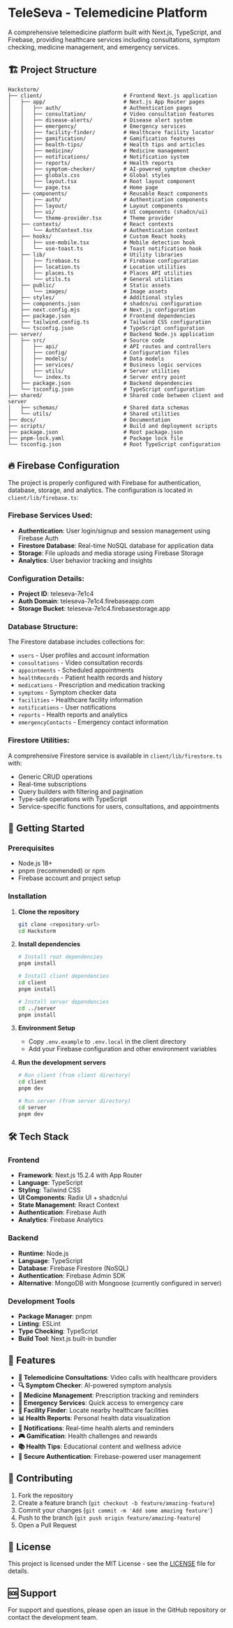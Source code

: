 # TeleSeva - Telemedicine Platform

A comprehensive telemedicine platform built with Next.js, TypeScript, and Firebase, providing healthcare services including consultations, symptom checking, medicine management, and emergency services.

## 🏗️ Project Structure

```
Hackstorm/
├── client/                          # Frontend Next.js application
│   ├── app/                         # Next.js App Router pages
│   │   ├── auth/                    # Authentication pages
│   │   ├── consultation/            # Video consultation features
│   │   ├── disease-alerts/          # Disease alert system
│   │   ├── emergency/               # Emergency services
│   │   ├── facility-finder/         # Healthcare facility locator
│   │   ├── gamification/            # Gamification features
│   │   ├── health-tips/             # Health tips and articles
│   │   ├── medicine/                # Medicine management
│   │   ├── notifications/           # Notification system
│   │   ├── reports/                 # Health reports
│   │   ├── symptom-checker/         # AI-powered symptom checker
│   │   ├── globals.css              # Global styles
│   │   ├── layout.tsx               # Root layout component
│   │   └── page.tsx                 # Home page
│   ├── components/                  # Reusable React components
│   │   ├── auth/                    # Authentication components
│   │   ├── layout/                  # Layout components
│   │   ├── ui/                      # UI components (shadcn/ui)
│   │   └── theme-provider.tsx       # Theme provider
│   ├── contexts/                    # React contexts
│   │   └── AuthContext.tsx          # Authentication context
│   ├── hooks/                       # Custom React hooks
│   │   ├── use-mobile.tsx           # Mobile detection hook
│   │   └── use-toast.ts             # Toast notification hook
│   ├── lib/                         # Utility libraries
│   │   ├── firebase.ts              # Firebase configuration
│   │   ├── location.ts              # Location utilities
│   │   ├── places.ts                # Places API utilities
│   │   └── utils.ts                 # General utilities
│   ├── public/                      # Static assets
│   │   └── images/                  # Image assets
│   ├── styles/                      # Additional styles
│   ├── components.json              # shadcn/ui configuration
│   ├── next.config.mjs              # Next.js configuration
│   ├── package.json                 # Frontend dependencies
│   ├── tailwind.config.ts           # Tailwind CSS configuration
│   └── tsconfig.json                # TypeScript configuration
├── server/                          # Backend Node.js application
│   ├── src/                         # Source code
│   │   ├── api/                     # API routes and controllers
│   │   ├── config/                  # Configuration files
│   │   ├── models/                  # Data models
│   │   ├── services/                # Business logic services
│   │   ├── utils/                   # Server utilities
│   │   └── index.ts                 # Server entry point
│   ├── package.json                 # Backend dependencies
│   └── tsconfig.json                # TypeScript configuration
├── shared/                          # Shared code between client and server
│   ├── schemas/                     # Shared data schemas
│   └── utils/                       # Shared utilities
├── docs/                            # Documentation
├── scripts/                         # Build and deployment scripts
├── package.json                     # Root package.json
├── pnpm-lock.yaml                   # Package lock file
└── tsconfig.json                    # Root TypeScript configuration
```

## 🔥 Firebase Configuration

The project is properly configured with Firebase for authentication, database, storage, and analytics. The configuration is located in `client/lib/firebase.ts`:

### Firebase Services Used:
- **Authentication**: User login/signup and session management using Firebase Auth
- **Firestore Database**: Real-time NoSQL database for application data
- **Storage**: File uploads and media storage using Firebase Storage
- **Analytics**: User behavior tracking and insights

### Configuration Details:
- **Project ID**: teleseva-7e1c4
- **Auth Domain**: teleseva-7e1c4.firebaseapp.com
- **Storage Bucket**: teleseva-7e1c4.firebasestorage.app

### Database Structure:
The Firestore database includes collections for:
- `users` - User profiles and account information
- `consultations` - Video consultation records
- `appointments` - Scheduled appointments
- `healthRecords` - Patient health records and history
- `medications` - Prescription and medication tracking
- `symptoms` - Symptom checker data
- `facilities` - Healthcare facility information
- `notifications` - User notifications
- `reports` - Health reports and analytics
- `emergencyContacts` - Emergency contact information

### Firestore Utilities:
A comprehensive Firestore service is available in `client/lib/firestore.ts` with:
- Generic CRUD operations
- Real-time subscriptions
- Query builders with filtering and pagination
- Type-safe operations with TypeScript
- Service-specific functions for users, consultations, and appointments

## 🚀 Getting Started

### Prerequisites
- Node.js 18+ 
- pnpm (recommended) or npm
- Firebase account and project setup

### Installation

1. **Clone the repository**
   ```bash
   git clone <repository-url>
   cd Hackstorm
   ```

2. **Install dependencies**
   ```bash
   # Install root dependencies
   pnpm install

   # Install client dependencies
   cd client
   pnpm install

   # Install server dependencies
   cd ../server
   pnpm install
   ```

3. **Environment Setup**
   - Copy `.env.example` to `.env.local` in the client directory
   - Add your Firebase configuration and other environment variables

4. **Run the development servers**
   ```bash
   # Run client (from client directory)
   cd client
   pnpm dev

   # Run server (from server directory)
   cd server
   pnpm dev
   ```

## 🛠️ Tech Stack

### Frontend
- **Framework**: Next.js 15.2.4 with App Router
- **Language**: TypeScript
- **Styling**: Tailwind CSS
- **UI Components**: Radix UI + shadcn/ui
- **State Management**: React Context
- **Authentication**: Firebase Auth
- **Analytics**: Firebase Analytics

### Backend
- **Runtime**: Node.js
- **Language**: TypeScript
- **Database**: Firebase Firestore (NoSQL)
- **Authentication**: Firebase Admin SDK
- **Alternative**: MongoDB with Mongoose (currently configured in server)

### Development Tools
- **Package Manager**: pnpm
- **Linting**: ESLint
- **Type Checking**: TypeScript
- **Build Tool**: Next.js built-in bundler

## 📱 Features

- **🏥 Telemedicine Consultations**: Video calls with healthcare providers
- **🔍 Symptom Checker**: AI-powered symptom analysis
- **💊 Medicine Management**: Prescription tracking and reminders
- **🚨 Emergency Services**: Quick access to emergency care
- **🏢 Facility Finder**: Locate nearby healthcare facilities
- **📊 Health Reports**: Personal health data visualization
- **🔔 Notifications**: Real-time health alerts and reminders
- **🎮 Gamification**: Health challenges and rewards
- **📚 Health Tips**: Educational content and wellness advice
- **🔐 Secure Authentication**: Firebase-powered user management

## 🤝 Contributing

1. Fork the repository
2. Create a feature branch (`git checkout -b feature/amazing-feature`)
3. Commit your changes (`git commit -m 'Add some amazing feature'`)
4. Push to the branch (`git push origin feature/amazing-feature`)
5. Open a Pull Request

## 📄 License

This project is licensed under the MIT License - see the [LICENSE](LICENSE) file for details.

## 🆘 Support

For support and questions, please open an issue in the GitHub repository or contact the development team.

